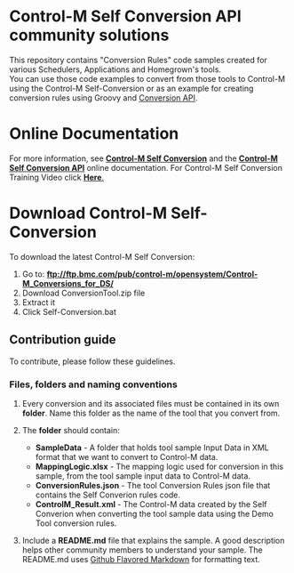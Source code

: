 # Control-M Self Conversion API community solutions  
This repository contains "Conversion Rules" code samples created for various Schedulers, Applications and Homegrown's tools.  
You can use those code examples to convert from those tools to Control-M using the Control-M Self-Conversion or as an example
for creating conversion rules using Groovy and [Conversion API](). 
# Online Documentation
For more information, see [**Control-M Self Conversion**](https://docs.bmc.com/docs/ctmselfconv/control-m-self-conversion-817142681.html) and the [**Control-M Self Conversion API**](https://docs.bmc.com/docs/ctmselfconv/control-m-self-conversion-api-814570051.html) online documentation.
For Control-M Self Conversion Training Video click [**Here**.](https://www.youtube.com/watch?v=2MrFcahMhH0)
# Download Control-M Self-Conversion
To download the latest Control-M  Self Conversion:
  1) Go to: **ftp://ftp.bmc.com/pub/control-m/opensystem/Control-M_Conversions_for_DS/**
  2) Download ConversionTool.zip file
  3) Extract it
  4) Click Self-Conversion.bat

## Contribution guide
To contribute, please follow these guidelines.

### Files, folders and naming conventions
1. Every conversion and its associated files must be contained in its own **folder**. Name this folder as the name of the tool that you convert from.
2. The __folder__ should contain:
   * __SampleData__ - A folder that holds tool sample Input Data in XML format that we want to convert to Control-M data.
   * __MappingLogic.xlsx__ - The mapping logic used for conversion in this sample, from the  tool sample input data to Control-M data.
   * __ConversionRules.json__ - The tool Conversion Rules json file that contains the Self Converion rules code.
   * __ControlM_Result.xml__ - The Control-M data created by the Self Converion when converting the tool sample data using the Demo Tool conversion rules.

3. Include a **README.md** file that explains the sample. A good description helps other community members to understand your sample. The README.md uses [Github Flavored Markdown](https://guides.github.com/features/mastering-markdown/) for formatting text.
